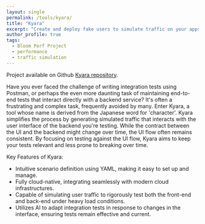 ```yaml
---
layout: single
permalink: /tools/kyara/
title: "Kyara"
excerpt: "Create and deploy fake users to simulate traffic on your apps."
author_profile: true
tags:
  - Bloom Perf Project
  - performance
  - traffic simulation
---
```


Project available on Github [Kyara repository][kyara-repository].

Have you ever faced the challenge of writing integration tests using Postman, or perhaps the even more daunting task of maintaining end-to-end tests that interact directly with a backend service? It's often a frustrating and complex task, frequently avoided by many. Enter Kyara, a tool whose name is derived from the Japanese word for 'character'. Kyara simplifies the process by generating simulated traffic that interacts with the user interface of the backend you're testing. While the contract between the UI and the backend might change over time, the UI flow often remains consistent. By focusing on testing against the UI flow, Kyara aims to keep your tests relevant and less prone to breaking over time.

Key Features of Kyara:

- Intuitive scenario definition using YAML, making it easy to set up and manage.
- Fully cloud-native, integrating seamlessly with modern cloud infrastructures.
- Capable of simulating user traffic to rigorously test both the front-end and back-end under heavy load conditions.
- Utilizes AI to adapt integration tests in response to changes in the interface, ensuring tests remain effective and current.

[kyara-repository]: https://github.com/Bloom-Perf/kyara

